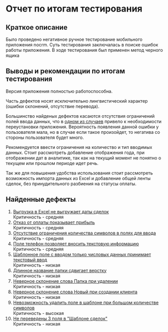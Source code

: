 # Отчет по итогам тестирования

## Краткое описание

Было проведено негативное ручное тестирование мобильного приложения nocrm.
Суть тестирования заключалась в поиске ошибок работы приложения.
В ходе тестирования был применен метод черного ящика

## Выводы и рекомендации по итогам тестирования

Версия приложения полностью работоспособна.

Часть дефектов носят исключительно лингвистический характер (ошибки склонений, отсутствие перевода).

Большинство найденых дефектов касаются отсутствия ограничений полей ввода данных, что в [одном из случаев](https://github.com/Cryofbb/GIS_Test/issues/9) привело к необходимости переустановки приложения. Вероятность появления данной ошибки у пользователя мала, но в случае если такое произойдет, то негатива со стороны пользователя будет много.

Рекомендуется ввести ограничения на количество и тип вводимых данных. Стоит рассмотреть добавление отображения года, при отображении дат в аналитике, так как на текущий момент не понятно о текущем или прошлом периоде идет речь.

Так же для повышения удобства использования стоит рассмотреть возможность импорта данных из Excel и добавление общей ленты сделок, без принудительного разбиения на статусы оплаты.

## Найденные дефекты

1. [Выгрузка в Excel не выгружает даты сделок](https://github.com/Cryofbb/GIS_Test/issues/1)  
   Критичность - средняя
1. [Отказ от оплаты показывает прибыль](https://github.com/Cryofbb/GIS_Test/issues/2)  
   Критичность - средняя
1. [Отсутствие ограничения количества символов в полях для ввода](https://github.com/Cryofbb/GIS_Test/issues/3)  
   Критичность - средняя
1. [Поле телефон позволяет вносить текстовую информацию](https://github.com/Cryofbb/GIS_Test/issues/4)  
   Критичность - средняя
1. [Шаблонное поле с вводом только числовых данных принимает текстовый ввод](https://github.com/Cryofbb/GIS_Test/issues/5)  
   Критичность - низкая
1. [Длинное название папки сдвигает верстку](https://github.com/Cryofbb/GIS_Test/issues/6)  
   Критичность - низкая
1. [Неверное склонение слова Папка при удалении](https://github.com/Cryofbb/GIS_Test/issues/7)  
   Критичность - низкая
1. [Неверное склонение слова Новый при создании клиента](https://github.com/Cryofbb/GIS_Test/issues/8)  
   Критичность - низкая
1. [Невозможность удалить поле в шаблоне при большом количестве символов](https://github.com/Cryofbb/GIS_Test/issues/9)  
   Критичность - высокая
1. [Не переведены 3 поля в "Шаблоне сделок"](https://github.com/Cryofbb/GIS_Test/issues/10)  
   Критичность - низкая
